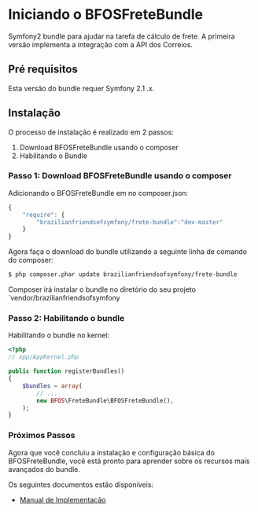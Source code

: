 Iniciando o BFOSFreteBundle
==================================

Symfony2 bundle para ajudar na tarefa de cálculo de frete. A primeira versão implementa a integração com a API dos Correios.

## Pré requisitos

Esta versão do bundle requer Symfony 2.1 .x.

## Instalação

O processo de instalação é realizado em 2 passos:

1. Download BFOSFreteBundle usando o composer
2. Habilitando o Bundle

### Passo 1: Download BFOSFreteBundle usando o composer

Adicionando o BFOSFreteBundle em no composer.json:

```js
{
    "require": {
        "brazilianfriendsofsymfony/frete-bundle":"dev-master"
    }
}
```

Agora faça o download do bundle utilizando a seguinte linha de comando do composer:

``` bash
$ php composer.phar update brazilianfriendsofsymfony/frete-bundle
```

Composer irá instalar o bundle no diretório do seu projeto `vendor/brazilianfriendsofsymfony

### Passo 2: Habilitando o bundle

Habilitando o bundle no kernel:

``` php
<?php
// app/AppKernel.php

public function registerBundles()
{
    $bundles = array(
        // ...
        new BFOS\FreteBundle\BFOSFreteBundle(),
    );
}
```

### Próximos Passos

Agora que você concluiu a instalação e configuração básica do BFOSFreteBundle, você está pronto para aprender sobre os recursos mais avançados do bundle.


Os seguintes documentos estão disponíveis:

- [Manual de Implementação](correios/manual_implementacao_calculo_remoto_de_precos_e_prazos.pdf)
